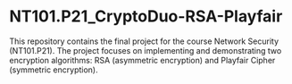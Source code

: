 # NT101.P21_CryptoDuo-RSA-Playfair
This repository contains the final project for the course Network Security (NT101.P21). The project focuses on implementing and demonstrating two encryption algorithms: RSA (asymmetric encryption) and Playfair Cipher (symmetric encryption).
